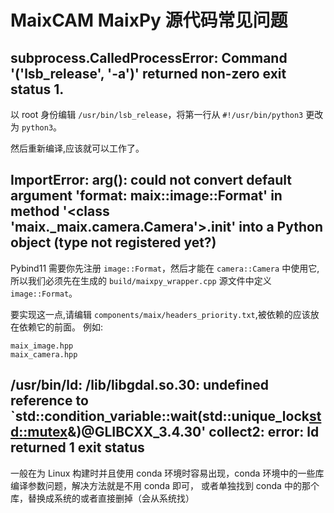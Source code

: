 MaixCAM MaixPy 源代码常见问题
===

## subprocess.CalledProcessError: Command '('lsb_release', '-a')' returned non-zero exit status 1.

以 root 身份编辑 `/usr/bin/lsb_release`，将第一行从 `#!/usr/bin/python3` 更改为 `python3`。

然后重新编译,应该就可以工作了。

## ImportError: arg(): could not convert default argument 'format: maix::image::Format' in method '<class 'maix._maix.camera.Camera'>.**init**' into a Python object (type not registered yet?)

Pybind11 需要你先注册 `image::Format`，然后才能在 `camera::Camera` 中使用它,所以我们必须先在生成的 `build/maixpy_wrapper.cpp` 源文件中定义 `image::Format`。

要实现这一点,请编辑 `components/maix/headers_priority.txt`,被依赖的应该放在依赖它的前面。
例如:
```
maix_image.hpp
maix_camera.hpp
```

## /usr/bin/ld: /lib/libgdal.so.30: undefined reference to `std::condition_variable::wait(std::unique_lock<std::mutex>&)@GLIBCXX_3.4.30' collect2: error: ld returned 1 exit status

一般在为 Linux 构建时并且使用 conda 环境时容易出现，conda 环境中的一些库编译参数问题，解决方法就是不用 conda 即可， 或者单独找到 conda 中的那个库，替换成系统的或者直接删掉（会从系统找）

